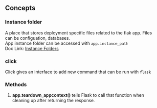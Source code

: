 ## Concepts  

### Instance folder  
A place that stores deployment specific files related to the flak app. Files can be
configuation, databases.  
App instance folder can be accessed with `app.instance_path`  
Doc Link: [Instance Folders](https://flask.palletsprojects.com/en/2.3.x/config/#instance-folders)  

### click   
Click gives an interface to add new command that can be run with `flask`  

### Methods  
1. **app.teardown_appcontext()** tells Flask to call that function when cleaning up after returning the response.  